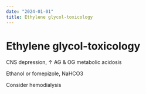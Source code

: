 ```yaml
---
date: "2024-01-01"
title: Ethylene glycol-toxicology
---
```


# Ethylene glycol-toxicology


CNS depression, ↑ AG & OG metabolic acidosis

Ethanol or fomepizole, NaHCO3

Consider hemodialysis
